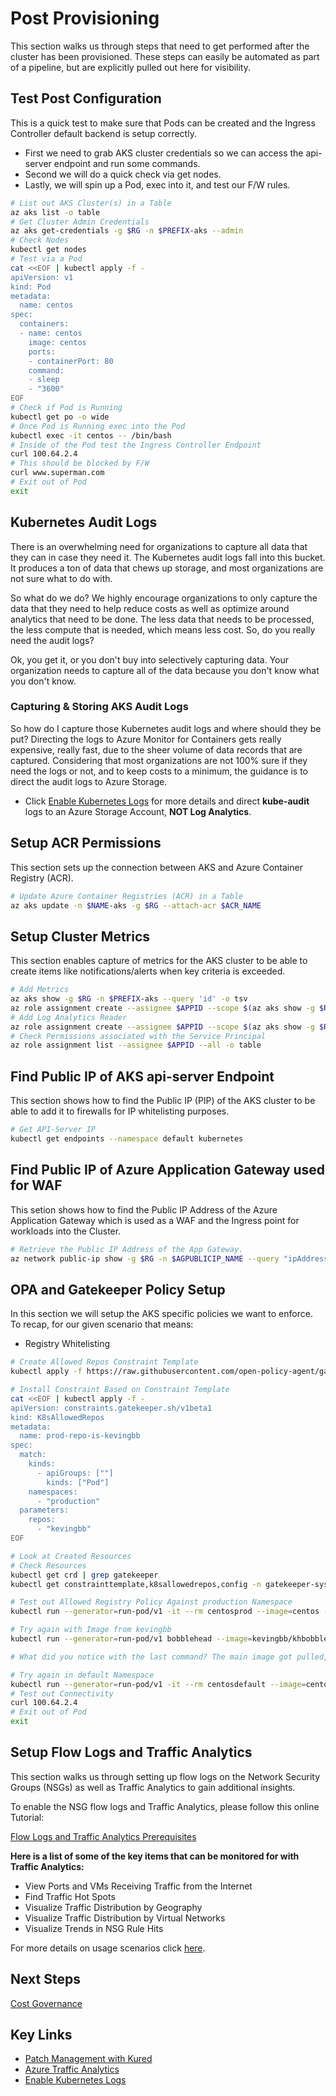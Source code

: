 # Post Provisioning

This section walks us through steps that need to get performed after the cluster has been provisioned. These steps can easily be automated as part of a pipeline, but are explicitly pulled out here for visibility.

## Test Post Configuration

This is a quick test to make sure that Pods can be created and the Ingress Controller default backend is setup correctly.

* First we need to grab AKS cluster credentials so we can access the api-server endpoint and run some commands.
* Second we will do a quick check via get nodes.
* Lastly, we will spin up a Pod, exec into it, and test our F/W rules.

```bash
# List out AKS Cluster(s) in a Table
az aks list -o table
# Get Cluster Admin Credentials
az aks get-credentials -g $RG -n $PREFIX-aks --admin
# Check Nodes
kubectl get nodes
# Test via a Pod
cat <<EOF | kubectl apply -f -
apiVersion: v1
kind: Pod
metadata:
  name: centos
spec:
  containers:
  - name: centos
    image: centos
    ports:
    - containerPort: 80
    command:
    - sleep
    - "3600"
EOF
# Check if Pod is Running
kubectl get po -o wide
# Once Pod is Running exec into the Pod
kubectl exec -it centos -- /bin/bash
# Inside of the Pod test the Ingress Controller Endpoint
curl 100.64.2.4
# This should be blocked by F/W
curl www.superman.com
# Exit out of Pod
exit
```

## Kubernetes Audit Logs

There is an overwhelming need for organizations to capture all data that they can in case they need it. The Kubernetes audit logs fall into this bucket. It produces a ton of data that chews up storage, and most organizations are not sure what to do with.

So what do we do? We highly encourage organizations to only capture the data that they need to help reduce costs as well as optimize around analytics that need to be done. The less data that needs to be processed, the less compute that is needed, which means less cost. So, do you really need the audit logs?

Ok, you get it, or you don't buy into selectively capturing data. Your organization needs to capture all of the data because you don't know what you don't know.

### Capturing & Storing AKS Audit Logs

So how do I capture those Kubernetes audit logs and where should they be put? Directing the logs to Azure Monitor for Containers gets really expensive, really fast, due to the sheer volume of data records that are captured. Considering that most organizations are not 100% sure if they need the logs or not, and to keep costs to a minimum, the guidance is to direct the audit logs to Azure Storage.

* Click [Enable Kubernetes Logs](https://docs.microsoft.com/en-us/azure/aks/view-master-logs) for more details and direct **kube-audit** logs to an Azure Storage Account, **NOT Log Analytics**.

## Setup ACR Permissions

This section sets up the connection between AKS and Azure Container Registry (ACR).

```bash
# Update Azure Container Registries (ACR) in a Table
az aks update -n $NAME-aks -g $RG --attach-acr $ACR_NAME    
```

## Setup Cluster Metrics

This section enables capture of metrics for the AKS cluster to be able to create items like notifications/alerts when key criteria is exceeded.

```bash
# Add Metrics
az aks show -g $RG -n $PREFIX-aks --query 'id' -o tsv
az role assignment create --assignee $APPID --scope $(az aks show -g $RG -n $PREFIX-aks --query 'id' -o tsv) --role "Monitoring Metrics Publisher"
# Add Log Analytics Reader
az role assignment create --assignee $APPID --scope $(az aks show -g $RG -n $PREFIX-aks --query 'id' -o tsv) --role "Log Analytics Reader"
# Check Permissions associated with the Service Principal
az role assignment list --assignee $APPID --all -o table
```

## Find Public IP of AKS api-server Endpoint

This section shows how to find the Public IP (PIP) of the AKS cluster to be able to add it to firewalls for IP whitelisting purposes.

```bash
# Get API-Server IP
kubectl get endpoints --namespace default kubernetes
```

## Find Public IP of Azure Application Gateway used for WAF

This setion shows how to find the Public IP Address of the Azure Application Gateway which is used as a WAF and the Ingress point for workloads into the Cluster.

```bash
# Retrieve the Public IP Address of the App Gateway.
az network public-ip show -g $RG -n $AGPUBLICIP_NAME --query "ipAddress" -o tsv
```

## OPA and Gatekeeper Policy Setup

In this section we will setup the AKS specific policies we want to enforce. To recap, for our given scenario that means:

* Registry Whitelisting

```bash
# Create Allowed Repos Constraint Template
kubectl apply -f https://raw.githubusercontent.com/open-policy-agent/gatekeeper/master/library/general/allowedrepos/template.yaml

# Install Constraint Based on Constraint Template
cat <<EOF | kubectl apply -f -
apiVersion: constraints.gatekeeper.sh/v1beta1
kind: K8sAllowedRepos
metadata:
  name: prod-repo-is-kevingbb
spec:
  match:
    kinds:
      - apiGroups: [""]
        kinds: ["Pod"]
    namespaces:
      - "production"
  parameters:
    repos:
      - "kevingbb"
EOF

# Look at Created Resources
# Check Resources
kubectl get crd | grep gatekeeper
kubectl get constrainttemplate,k8sallowedrepos,config -n gatekeeper-system

# Test out Allowed Registry Policy Against production Namespace
kubectl run --generator=run-pod/v1 -it --rm centosprod --image=centos -n production

# Try again with Image from kevingbb
kubectl run --generator=run-pod/v1 bobblehead --image=kevingbb/khbobble -n production

# What did you notice with the last command? The main image got pulled, but the sidecar images did not :).

# Try again in default Namespace
kubectl run --generator=run-pod/v1 -it --rm centosdefault --image=centos -n default
# Test out Connectivity
curl 100.64.2.4
# Exit out of Pod
exit
```

## Setup Flow Logs and Traffic Analytics

This section walks us through setting up flow logs on the Network Security Groups (NSGs) as well as Traffic Analytics to gain additional insights.

To enable the NSG flow logs and Traffic Analytics, please follow this online Tutorial:

[Flow Logs and Traffic Analytics Prerequisites](https://docs.microsoft.com/en-us/azure/network-watcher/traffic-analytics#prerequisites)

**Here is a list of some of the key items that can be monitored for with Traffic Analytics:**

* View Ports and VMs Receiving Traffic from the Internet
* Find Traffic Hot Spots
* Visualize Traffic Distribution by Geography
* Visualize Traffic Distribution by Virtual Networks
* Visualize Trends in NSG Rule Hits

For more details on usage scenarios click [here](https://docs.microsoft.com/en-us/azure/network-watcher/traffic-analytics#usage-scenarios).

## Next Steps

[Cost Governance](/cost-governance/README.md)

## Key Links

* [Patch Management with Kured](https://docs.microsoft.com/en-us/azure/aks/node-updates-kured)
* [Azure Traffic Analytics](https://docs.microsoft.com/en-us/azure/network-watcher/traffic-analytics)
* [Enable Kubernetes Logs](https://docs.microsoft.com/en-us/azure/aks/view-master-logs)
